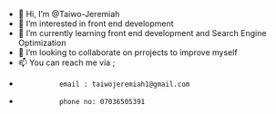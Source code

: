 - 👋 Hi, I’m @Taiwo-Jeremiah
- 👀 I’m interested in front end development
- 🌱 I’m currently learning front end development and Search Engine Optimization
- 💞️ I’m looking to collaborate on prrojects to improve myself 
- 📫 You can reach me via ;
-               email : taiwojeremiah1@gmail.com
-               phone no: 07036505391


<!---
Taiwo-Jeremiah/Taiwo-Jeremiah is a ✨ special ✨ repository because its `README.md` (this file) appears on your GitHub profile.
You can click the Preview link to take a look at your changes.
--->
